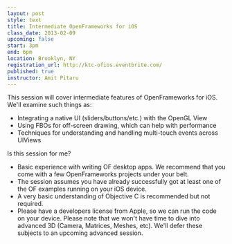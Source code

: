 ```yaml
---
layout: post
style: text
title: Intermediate OpenFrameworks for iOS
class_date: 2013-02-09
upcoming: false
start: 3pm
end: 6pm
location: Brooklyn, NY
registration_url: http://ktc-ofios.eventbrite.com/
published: true
instructor: Amit Pitaru
---
```


This session will cover intermediate features of OpenFrameworks for iOS. We'll examine such things as:
- Integrating a native UI (sliders/buttons/etc.) with the OpenGL View
- Using FBOs for off-screen drawing, which can help with performance
- Techniques for understanding and handling multi-touch events across UIViews

Is this session for me?
- Basic experience with writing OF desktop apps. We recommend that you come with a few OpenFrameworks projects under your belt.
- The session assumes you have already successfully got at least one of the OF examples running on your iOS device.
- A very basic understanding of Objective C is recommended but not required.
- Please have a developers license from Apple, so we can run the code on your device.
Please note that we won't have time to dive into advanced 3D (Camera, Matrices, Meshes, etc). We'll defer these subjects to an upcoming advanced session.